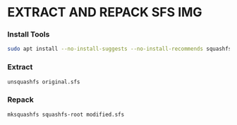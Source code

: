 # EXTRACT AND REPACK SFS IMG

### Install Tools
```bash
sudo apt install --no-install-suggests --no-install-recommends squashfs-tools
```

### Extract
```bash
unsquashfs original.sfs
```

### Repack
```bash
mksquashfs squashfs-root modified.sfs
```